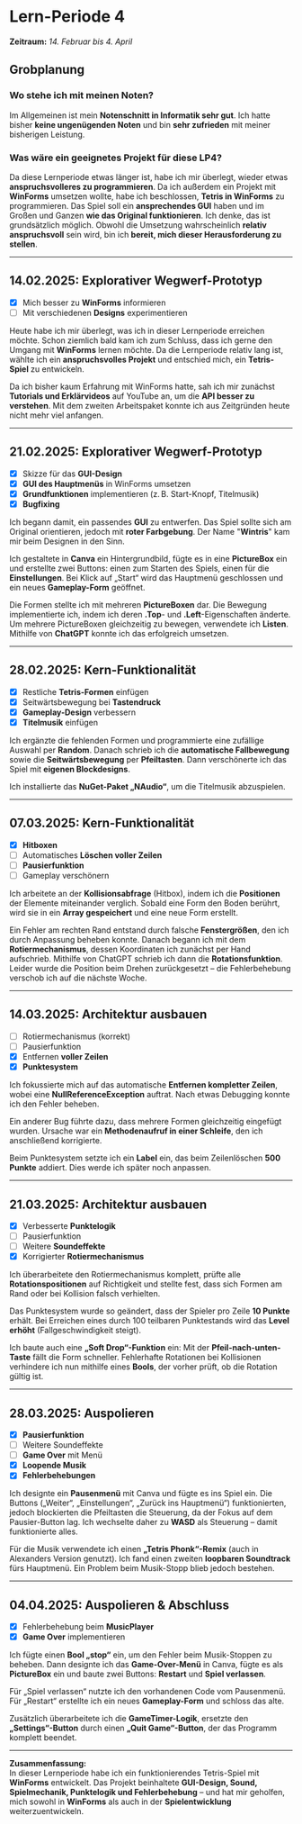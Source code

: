 
# Lern-Periode 4

**Zeitraum:** *14. Februar bis 4. April*

## Grobplanung

### Wo stehe ich mit meinen Noten?
Im Allgemeinen ist mein **Notenschnitt in Informatik sehr gut**. Ich hatte bisher **keine ungenügenden Noten** und bin **sehr zufrieden** mit meiner bisherigen Leistung.

### Was wäre ein geeignetes Projekt für diese LP4?
Da diese Lernperiode etwas länger ist, habe ich mir überlegt, wieder etwas **anspruchsvolleres zu programmieren**. Da ich außerdem ein Projekt mit **WinForms** umsetzen wollte, habe ich beschlossen, **Tetris in WinForms** zu programmieren. Das Spiel soll ein **ansprechendes GUI** haben und im Großen und Ganzen **wie das Original funktionieren**. Ich denke, das ist grundsätzlich möglich. Obwohl die Umsetzung wahrscheinlich **relativ anspruchsvoll** sein wird, bin ich **bereit, mich dieser Herausforderung zu stellen**.

---

## 14.02.2025: Explorativer Wegwerf-Prototyp

- [x] Mich besser zu **WinForms** informieren
- [ ] Mit verschiedenen **Designs** experimentieren

Heute habe ich mir überlegt, was ich in dieser Lernperiode erreichen möchte. Schon ziemlich bald kam ich zum Schluss, dass ich gerne den Umgang mit **WinForms** lernen möchte. Da die Lernperiode relativ lang ist, wählte ich ein **anspruchsvolles Projekt** und entschied mich, ein **Tetris-Spiel** zu entwickeln.

Da ich bisher kaum Erfahrung mit WinForms hatte, sah ich mir zunächst **Tutorials und Erklärvideos** auf YouTube an, um die **API besser zu verstehen**. Mit dem zweiten Arbeitspaket konnte ich aus Zeitgründen heute nicht mehr viel anfangen.

---

## 21.02.2025: Explorativer Wegwerf-Prototyp

- [x] Skizze für das **GUI-Design**
- [x] **GUI des Hauptmenüs** in WinForms umsetzen
- [x] **Grundfunktionen** implementieren (z. B. Start-Knopf, Titelmusik)
- [x] **Bugfixing**

Ich begann damit, ein passendes **GUI** zu entwerfen. Das Spiel sollte sich am Original orientieren, jedoch mit **roter Farbgebung**. Der Name "**Wintris**" kam mir beim Designen in den Sinn.

Ich gestaltete in **Canva** ein Hintergrundbild, fügte es in eine **PictureBox** ein und erstellte zwei Buttons: einen zum Starten des Spiels, einen für die **Einstellungen**. Bei Klick auf „Start“ wird das Hauptmenü geschlossen und ein neues **Gameplay-Form** geöffnet.

Die Formen stellte ich mit mehreren **PictureBoxen** dar. Die Bewegung implementierte ich, indem ich deren **.Top**- und **.Left**-Eigenschaften änderte. Um mehrere PictureBoxen gleichzeitig zu bewegen, verwendete ich **Listen**. Mithilfe von **ChatGPT** konnte ich das erfolgreich umsetzen.

---

## 28.02.2025: Kern-Funktionalität

- [x] Restliche **Tetris-Formen** einfügen
- [x] Seitwärtsbewegung bei **Tastendruck**
- [x] **Gameplay-Design** verbessern
- [x] **Titelmusik** einfügen

Ich ergänzte die fehlenden Formen und programmierte eine zufällige Auswahl per **Random**. Danach schrieb ich die **automatische Fallbewegung** sowie die **Seitwärtsbewegung** per **Pfeiltasten**. Dann verschönerte ich das Spiel mit **eigenen Blockdesigns**.

Ich installierte das **NuGet-Paket „NAudio“**, um die Titelmusik abzuspielen.

---

## 07.03.2025: Kern-Funktionalität

- [x] **Hitboxen**
- [ ] Automatisches **Löschen voller Zeilen**
- [ ] **Pausierfunktion**
- [ ] Gameplay verschönern

Ich arbeitete an der **Kollisionsabfrage** (Hitbox), indem ich die **Positionen** der Elemente miteinander verglich. Sobald eine Form den Boden berührt, wird sie in ein **Array gespeichert** und eine neue Form erstellt.

Ein Fehler am rechten Rand entstand durch falsche **Fenstergrößen**, den ich durch Anpassung beheben konnte. Danach begann ich mit dem **Rotiermechanismus**, dessen Koordinaten ich zunächst per Hand aufschrieb. Mithilfe von ChatGPT schrieb ich dann die **Rotationsfunktion**. Leider wurde die Position beim Drehen zurückgesetzt – die Fehlerbehebung verschob ich auf die nächste Woche.

---

## 14.03.2025: Architektur ausbauen

- [ ] Rotiermechanismus (korrekt)
- [ ] Pausierfunktion
- [x] Entfernen **voller Zeilen**
- [x] **Punktesystem**

Ich fokussierte mich auf das automatische **Entfernen kompletter Zeilen**, wobei eine **NullReferenceException** auftrat. Nach etwas Debugging konnte ich den Fehler beheben.

Ein anderer Bug führte dazu, dass mehrere Formen gleichzeitig eingefügt wurden. Ursache war ein **Methodenaufruf in einer Schleife**, den ich anschließend korrigierte.

Beim Punktesystem setzte ich ein **Label** ein, das beim Zeilenlöschen **500 Punkte** addiert. Dies werde ich später noch anpassen.

---

## 21.03.2025: Architektur ausbauen

- [x] Verbesserte **Punktelogik**
- [ ] Pausierfunktion
- [ ] Weitere **Soundeffekte**
- [x] Korrigierter **Rotiermechanismus**

Ich überarbeitete den Rotiermechanismus komplett, prüfte alle **Rotationspositionen** auf Richtigkeit und stellte fest, dass sich Formen am Rand oder bei Kollision falsch verhielten.

Das Punktesystem wurde so geändert, dass der Spieler pro Zeile **10 Punkte** erhält. Bei Erreichen eines durch 100 teilbaren Punktestands wird das **Level erhöht** (Fallgeschwindigkeit steigt). 

Ich baute auch eine **„Soft Drop“-Funktion** ein: Mit der **Pfeil-nach-unten-Taste** fällt die Form schneller. Fehlerhafte Rotationen bei Kollisionen verhindere ich nun mithilfe eines **Bools**, der vorher prüft, ob die Rotation gültig ist.

---

## 28.03.2025: Auspolieren

- [x] **Pausierfunktion**
- [ ] Weitere Soundeffekte
- [ ] **Game Over** mit Menü
- [x] **Loopende Musik**
- [x] **Fehlerbehebungen**

Ich designte ein **Pausenmenü** mit Canva und fügte es ins Spiel ein. Die Buttons („Weiter“, „Einstellungen“, „Zurück ins Hauptmenü“) funktionierten, jedoch blockierten die Pfeiltasten die Steuerung, da der Fokus auf dem Pausier-Button lag. Ich wechselte daher zu **WASD** als Steuerung – damit funktionierte alles.

Für die Musik verwendete ich einen **„Tetris Phonk“-Remix** (auch in Alexanders Version genutzt). Ich fand einen zweiten **loopbaren Soundtrack** fürs Hauptmenü. Ein Problem beim Musik-Stopp blieb jedoch bestehen.

---

## 04.04.2025: Auspolieren & Abschluss

- [x] Fehlerbehebung beim **MusicPlayer**
- [x] **Game Over** implementieren

Ich fügte einen **Bool „stop“** ein, um den Fehler beim Musik-Stoppen zu beheben. Dann designte ich das **Game-Over-Menü** in Canva, fügte es als **PictureBox** ein und baute zwei Buttons: **Restart** und **Spiel verlassen**.

Für „Spiel verlassen“ nutzte ich den vorhandenen Code vom Pausenmenü. Für „Restart“ erstellte ich ein neues **Gameplay-Form** und schloss das alte. 

Zusätzlich überarbeitete ich die **GameTimer-Logik**, ersetzte den **„Settings“-Button** durch einen **„Quit Game“-Button**, der das Programm komplett beendet.

---

**Zusammenfassung:**  
In dieser Lernperiode habe ich ein funktionierendes Tetris-Spiel mit **WinForms** entwickelt. Das Projekt beinhaltete **GUI-Design, Sound, Spielmechanik, Punktelogik und Fehlerbehebung** – und hat mir geholfen, mich sowohl in **WinForms** als auch in der **Spielentwicklung** weiterzuentwickeln.

